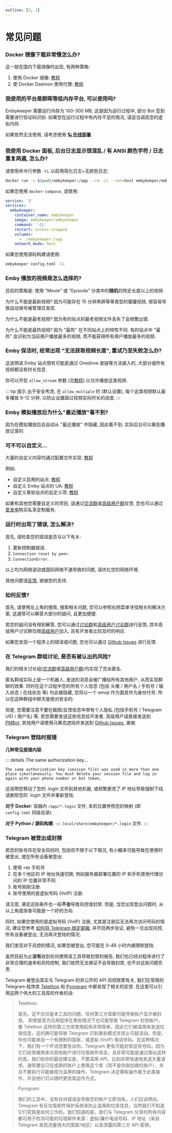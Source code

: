 ```yaml
---
outline: [2, 3]
---
```


# 常见问题

### Docker 镜像下载非常慢怎么办?

这一般在国内下载镜像时出现, 有两种策略:

1. 使用 Docker 镜像: [教程](https://gist.github.com/y0ngb1n/7e8f16af3242c7815e7ca2f0833d3ea6)
2. 使 Docker Daemon 使用代理: [教程](https://www.moralok.com/2023/06/13/how-to-configure-proxy-for-terminal-docker-and-container/)

### 我使用的平台是群晖等低内存平台, 可以使用吗?

Embykeeper 需要运行内存为 100-300 MB, 这是因为运行过程中, 部分 Bot 签到需要进行验证码识别. 如果您在运行过程中有内存不足的情况, 请适当调高您的虚拟内存.

如果依然无法使用, 请考虑使用 [**🪐 在线部署**](/guide/在线部署).

### 我使用 Docker 面板, 后台日志显示很混乱 / 有 ANSI 颜色字符 / 日志重复两遍, 怎么办?

请使用命令行参数 `-CL` 以启用简化日志+无颜色日志:

```bash
docker run -v $(pwd)/embykeeper:/app --rm -it --net=host embykeeper/embykeeper -i -CL
```

如果您使用 `docker-compose`, 请使用:

```yml
version: '3'
services:
  embykeeper:
    container_name: embykeeper
    image: embykeeper/embykeeper
    command: '-CL'
    restart: unless-stopped
    volumes:
      - ./embykeeper:/app
    network_mode: host
```

如果您使用源码构建请使用:

```bash
embykeeper config.toml -CL
```

### Emby 播放的视频是怎么选择的?

目前的策略是: 使用 "Movie" 或 "Episode" 分类中的**随机**的特定长度以上的视频.

为什么不能是最新视频? 因为可能存在 15 分钟黑屏等等类型的蜜罐视频, 很容易导致自动保号被管理员发现.

为什么不能是最老视频? 因为有的站点的最老视频文件丢失了会频繁出错.

为什么不能是最热视频? 因为 "最热" 在不同站点上的特性不同. 有的站点中 "最热" 会识别为当前用户播放最多的视频, 而不能获得所有用户播放最多的视频.

### Emby 保活时, 经常出现 "无法获取视频长度", 重试乃至失败怎么办?

这说明该 Emby 站点很有可能是通过 Onedrive 直链等方法接入的, 大部分或所有视频都没有时长信息.

你可以开启 `allow_stream` 参数 (见[教程](/guide/配置文件#emby-子项)) 以允许播放这类视频.

::: tip 提示
出于安全考虑, 在 `allow_multiple` 时 (默认设置), 每个这类视频默认最多播放 8-12 分钟, 以防止设置超过视频实际时长的进度.
:::

### Emby 模拟播放后为什么"最近播放"看不到?

因为在模拟播放后会自动从 "最近播放" 中隐藏, 因此看不到. 实际后台可以看到播放记录的.

### 可不可以自定义...

大量的自定义内容均通过配置文件实现: [教程](/guide/配置文件)

例如:

- 自定义启用的站点: [教程](/guide/配置文件#%E7%AB%99%E7%82%B9%E9%85%8D%E7%BD%AE)
- 自定义 Emby 站点的 UA: [教程](/guide/配置文件#emby-%E5%AD%90%E9%A1%B9)
- 自定义某些站点的自定义项: [教程](/guide/配置文件#%E5%85%B6%E4%BB%96%E7%9A%84%E7%89%B9%E5%AE%9A%E7%AB%99%E7%82%B9%E9%85%8D%E7%BD%AE%E5%AD%90%E9%A1%B9)

如果有其他您需要自定义的项目, 请通过[交流群](https://t.me/embykeeper_chat_bot)或[高级用户群](https://t.me/embykeeper_prime_bot)反馈, 您也可以通过[爱发电](https://afdian.com/a/jackzzs)购买私享定制服务.

### 运行时出现了错误, 怎么解决?

首先, 请检查您的错误是否与以下有关:

1. 更新控制器错误.
2. `Connection reset by peer`.
3. `ConnectionError`.

以上均为网络波动或国际网络不通导致的问题, 请优化您的网络环境.

其他问题请[反馈](#如何反馈), 谢谢您的支持.

### 如何反馈?

首先, 请使用左上角的搜索, 搜索相关问题, 您可以参照右侧菜单寻找相关的解决方案, 这通常可以解答大部分的疑问, 且更加便捷.

若您的疑问没有得到解答, 您可以通过[讨论群](https://t.me/embykeeper_chat_bot)和[高级用户讨论群](https://t.me/embykeeper_prime_bot)进行反馈, 其中高级用户讨论群仅限[高级用户](/guide/高级用户)加入, 且有开发者比较及时的响应.

如果您发现一个程序上的错误或问题, 您也可以通过 [Github Issues](https://github.com/emby-keeper/emby-keeper/issues) 进行反馈.

### 在 Telegram 群组讨论, 是否有被认出的风险?

我们的相关讨论组([交流群](https://t.me/embykeeper_chat_bot)或[高级用户群](https://t.me/embykeeper_prime_bot))均实现了完全匿名.

匿名群组实际上是一个机器人, 发送的消息会被广播给所有其他用户, 从而实现群聊的效果. 同时在这个过程中您的所有个人信息 (包括 头像 / 用户名 / 手机号 / 输入状态 / 在线状态 等) 均会被隐藏, 您将以一个 emoji 作为面具作为身份代号. 所以在这种群组中聊天是绝对安全的.

但是, 您需要注意不要在截图/反馈信息中带有个人隐私 (包括手机号 / Telegram UID / 用户名) 等, 若您需要发送这些信息给开发者, 高级用户请直接发送到 [PMBot](https://t.me/embykeeper_pm_bot), 其他用户请使用马赛克遮挡并发送到 [Github Issues](https://github.com/emby-keeper/emby-keeper/issues), 谢谢.

### Telegram 登陆时报错

**几种常见报错内容**:

::: details The same authorization key...

```
The same authorization key (session file) was used in more than one place simultaneously. You must delete your session file and log in again with your phone number or bot token.
```

这说明您移动了您的 .login 文件到其他机器, 或频繁更改了 IP 地址导致强制下线. 请删除您的 .login 文件并重新登陆.

**对于 Docker**: 容器内 `/app/*.login` 文件, 本机位置参照您的映射 (即 `config.toml` 同级目录).

**对于 Python / 源码构建**: `~/.local/share/embykeeper/*.login` 文件.
:::

### Telegram 被登出或封禁

若您的账号存在安全风险时, 包括但不限于以下情况, 有小概率可能导致在使用时被登出, 或在所有设备被登出:

1. 使用 `+86` 手机号
2. 在多个地区的 IP 地址快速切换, 例如服务器部署位置的 IP 和手机使用代理访问的 IP 位置非常不同.
3. 账号刚刚注册.
4. 账号使用的是虚拟号码 (VoIP) 注册.

请注意, 满足这些条件也一般**不会**导致风控或封禁. 但是, 当您出现登出问题时, 从以上角度排查可能是一个好的方向.

同时, 如果您使用的是虚拟号码 (VoIP) 注册, 尤其是注册后无法再次访问号码的情况, 建议您参考 [如何将 Telegram 绑定邮箱](https://jp.v2ex.com/t/1037251), 并开启两步验证, 避免一旦出现风控, 所有设备被登出, 无法再次登陆的情况.

我们发现对于风控的情况, 如果您被登出, 您可能在 0-48 小时内被限制登陆.

虽然目前为止**没有**收到任何使用该工具导致封禁的报告, 我们也已经对程序进行了非常合理的速率和风险控制, 我们依然无法保证不会导致封禁, 也不对这些问题负责.

Telegram 被登出其实与 Telegram 的非公开的 API 风控政策有关, 我们在常用的 Telegram 程序库 [Telethon](https://github.com/LonamiWebs/Telethon/issues/4321) 和 [Pyrogram](https://github.com/pyrogram/pyrogram/issues/1236) 中都发现了相关的反馈. 在这里可以引用这两个伟大的工具库的作者的话:

> Telethon:
>
> 首先，这不仅仅是本工具的问题。任何第三方库都可能导致帐户显示被封禁。 即使是官方应用程序在某些情况下也可能导致 Telegram 封禁帐户。像 Telethon 这样的第三方库使用起来非常简单，因此它们被滥用来发送垃圾信息，这的确可能导致 Telegram 识别某些模式并禁止可疑活动。但是，你也可能来自一个有限制的国家，或虚拟 (VoIP) 电话号码。在这种情况下，我们有一个坏消息要告诉你。Telegram 更有可能封禁这些号码，因为它们经常被用来对其他账户进行垃圾邮件攻击，且非常可能是通过类似这样的库。我们给你的最佳建议是，不要滥用 API，比如非常快速地发送大量请求。通常建议只在成熟的账户上使用这个库（而不是你刚创建的账户），并且不要执行可能被视为滥用的操作。Telegram 决定哪些操作属于此类操作，并且他们可以随时更改其运作方式。

> Pyrogram:
>
> 我们的工具中，没有任何错误会导致您的帐户立即消失。人们应该明白，Telegram 有反垃圾邮件保护系统来防止滥用和垃圾信息，当然我们不知道它们究竟是如何工作的。我们知道的是，我们与 Telegram 分享的所有内容都可用于检测可能的垃圾邮件来源：虚拟/廉价电话号码、IP 地址（来自 Telegram 发现流量很大的国家/地区）以及泄露的第三方 API 密钥。

